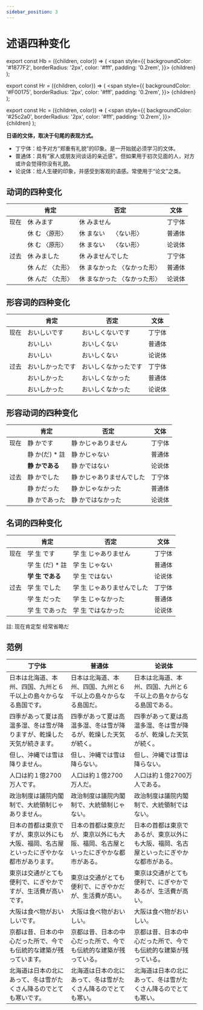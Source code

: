 ```yaml
---
sidebar_position: 3
---
```


# 述语四种变化

export const Hb = ({children, color}) => (
  <span
    style={{
      backgroundColor: '#1877F2',
      borderRadius: '2px',
      color: '#fff',
      padding: '0.2rem',
    }}>
    {children}
  </span>
);

export const Hr = ({children, color}) => (
  <span
    style={{
      backgroundColor: '#F00175',
      borderRadius: '2px',
      color: '#fff',
      padding: '0.2rem',
    }}>
    {children}
  </span>
);

export const Hc = ({children, color}) => (
  <span
    style={{
      backgroundColor: '#25c2a0',
      borderRadius: '2px',
      color: '#fff',
      padding: '0.2rem',
    }}>
    {children}
  </span>
);

**日语的文体，取决于句尾的表现方式。**

- 丁宁体：给予对方“郑重有礼貌”的印象。是一开始就必须学习的文体。
- 普通体：具有“家人或朋友间谈话的亲近感”。但如果用于初次见面的人，对方或许会觉得你没有礼貌。
- 论说体：给人生硬的印象，并感受到客观的语感。常使用于“论文”之类。

## 动词的四种变化

|     |   肯定  |   否定  |   文体  |
|---|---|---|---|
|   现在  |   休      みます  |   休      みません    |   丁宁体  |
|     |   休      む 〈原形〉  |   休      まない　 〈ない形〉  |   普通体  |
|     |   休      む 〈原形〉  |   休      まない　 〈ない形〉  |   论说体  |
|   过去  |   休      みました  |   休      みませんでした   |   丁宁体  |
|     |   休      んだ 〈た形〉  |   休      まなかった 〈なかった形〉  |   普通体  |
|     |   休      んだ 〈た形〉  |   休      まなかった 〈なかった形〉  |   论说体  |

## 形容词的四种变化

|     |   肯定  |   否定  |   文体  |
|---|---|---|---|
|   现在  |   おいしいです  |   おいしくないです    |   丁宁体  |
|     |   おいしい  |   おいしくない  |   普通体  |
|     |   おいしい  |   おいしくない  |   论说体  |
|   过去  |   おいしかったです  |   おいしくなかったです   |   丁宁体  |
|     |   おいしかった  |   おいしくなかった  |   普通体  |
|     |   おいしかった  |   おいしくなかった  |   论说体  |

## 形容动词的四种变化

|     |   肯定  |   否定  |   文体  |
|---|---|---|---|
|   现在  |   静      かです  |   静      かじゃありません   |   丁宁体  |
|     |   静      か(だ) * 註  |   静      かじゃない  |   普通体  |
|     |   **静      かである**  |   静      かではない  |   论说体  |
|   过去  |   静      かでした  |   静      かじゃありませんでした  |   丁宁体  |
|     |   静      かだった  |   静      かじゃなかった  |   普通体  |
|     |   静      かであった  |   静      かではなかった  |   论说体  |

## 名词的四种变化
|     |   肯定  |   否定  |   文体  |
|---|---|---|---|
|   现在  |   学      生      です  |   学      生      じゃありません   |   丁宁体  |
|     |   学      生      (だ) * 註  |   学      生      じゃない  |   普通体  |
|     |   **学      生      である**  |   学      生      ではない  |   论说体  |
|   过去  |   学      生      でした  |   学      生      じゃありませんでした  |   丁宁体  |
|     |   学      生      だった  |   学      生      じゃなかった  |   普通体  |
|     |   学      生      であった  |   学      生      ではなかった  |   论说体  |

註: 现在肯定型 经常省略だ

## 范例

|   丁宁体  |   普通体  |   论说体  |
|---|---|---|
|日本は北海道、本州、四国、九州と６千以上の島々からなる<Hb>島国です</Hb>。  | 日本は北海道、本州、四国、九州と６千以上の島々からなる<Hb>島国だ</Hb>。　　  |  日本は北海道、本州、四国、九州と６千以上の島々からなる<Hb>島国である</Hb>。　 |
| 四季があって夏は高温多湿、冬は雪が<Hb>降ります</Hb>が、乾燥した天気が<Hb>続きます</Hb>。　  |四季があって夏は高温多湿、冬は雪が<Hb>降る</Hb>が、乾燥した天気が<Hb>続く</Hb>。　 | 四季があって夏は高温多湿、冬は雪が<Hb>降る</Hb>が、乾燥した天気が<Hb>続く</Hb>。  |
|但し、沖縄では雪は<Hb>降りません</Hb>。　   |但し、沖縄では雪は<Hb>降らない</Hb>。　　   | 但し、沖縄では雪は<Hb>降らない</Hb>。　　  |
|人口は約１億2700<Hb>万人です</Hb>。   |人口は約１億2700<Hb>万人だ</Hb>。   |人口は約１億2700<Hb>万人である</Hb>。   |
| 政治制度は議院内閣制で、<Hb>大統領制じゃありません</Hb>。　  |政治制度は議院内閣制で、<Hb>大統領制じゃない</Hb>。| 政治制度は議院内閣制で、<Hb>大統領制ではない</Hb>。  |
| 日本の首都は<Hb>東京です</Hb>が、東京以外にも大阪、福岡、名古屋といったにぎやかな都市が<Hb>あります</Hb>。  |日本の首都は<Hb>東京だ</Hb>が、東京以外にも大阪、福岡、名古屋といったにぎやかな都市が<Hb>ある</Hb>。   |日本の首都は<Hb>東京である</Hb>が、東京以外にも大阪、福岡、名古屋といったにぎやかな都市が<Hb>ある</Hb>。　   |
| 東京は交通がとても便利で、<Hb>にぎやかです</Hb>が、生活費が<Hb>高いです</Hb>。　  | 東京は交通がとても便利で、<Hb>にぎやかだ</Hb>が、生活費が<Hb>高い</Hb>。　　  |  東京は交通がとても便利で、<Hb>にぎやかである</Hb>が、生活費が<Hb>高い</Hb>。 |
|大阪は食べ物が<Hb>おいしいです</Hb>。　   | 大阪は食べ物が<Hb>おいしい</Hb>。  |大阪は食べ物が<Hb>おいしい</Hb>。   |
|京都は昔、日本の中心だった所で、今でも伝統的な建築が残って<Hb>います</Hb>。    | 京都は昔、日本の中心だった所で、今でも伝統的な建築が残って<Hb>いる</Hb>。  | 京都は昔、日本の中心だった所で、今でも伝統的な建築が残って<Hb>いる</Hb>。  |
| 北海道は日本の北にあって、冬は雪がたくさん降るのでとても<Hb>寒いです</Hb>。  | 北海道は日本の北にあって、冬は雪がたくさん降るのでとても<Hb>寒い</Hb>。  | 北海道は日本の北にあって、冬は雪がたくさん降るのでとても<Hb>寒い</Hb>。  |